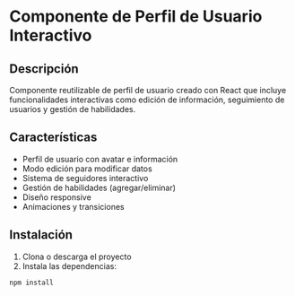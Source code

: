 # Componente de Perfil de Usuario Interactivo

## Descripción
Componente reutilizable de perfil de usuario creado con React que incluye funcionalidades interactivas como edición de información, seguimiento de usuarios y gestión de habilidades.

## Características
- Perfil de usuario con avatar e información
- Modo edición para modificar datos
- Sistema de seguidores interactivo
- Gestión de habilidades (agregar/eliminar)
- Diseño responsive
- Animaciones y transiciones

## Instalación

1. Clona o descarga el proyecto
2. Instala las dependencias:
```bash
npm install